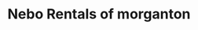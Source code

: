 ---
title: "Nebo Rentals of morganton"
url: /morganton/nebo-rentals-of-morganton/
shop: storage rental
---